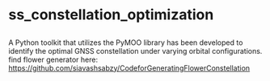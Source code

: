 # ss_constellation_optimization
##
A Python toolkit that utilizes the PyMOO library has been developed to identify the optimal GNSS constellation under varying orbital configurations.
find flower generator here: https://github.com/siavashsabzy/CodeforGeneratingFlowerConstellation
